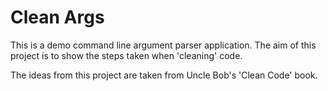 # Clean Args

This is a demo command line argument parser application. The aim of this project is to show the steps taken when 'cleaning' code.

The ideas from this project are taken from Uncle Bob's 'Clean Code' book.